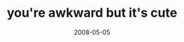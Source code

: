 ---
layout: base.njk
title : 'you&#39;re awkward but it&#39;s cute' 
view_title : 'you&#39;re awkward but it&#39;s cute' 
year : '2008' 
date : '2008-05-05' 
img_file : '/drawing/youreawkwardbutitscute.png' 
html_file : 'youreawkwardbutitscute' 
next_html : 'ilikehavingnightmares.html' 
year_order : '187' 
permalink : "title/{{html_file}}.html"
---